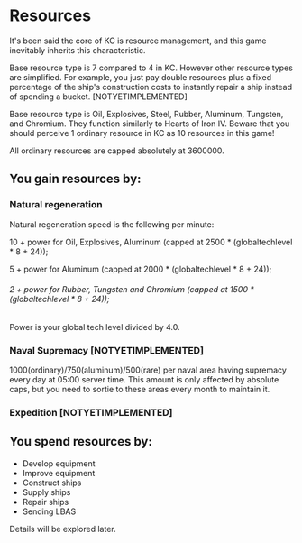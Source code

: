 # Resources

It's been said the core of KC is resource management, and this game inevitably inherits this characteristic.

Base resource type is 7 compared to 4 in KC. However other resource types are simplified. For example, you just pay double resources plus a fixed percentage of the ship's construction costs to instantly repair a ship instead of spending a bucket. [NOTYETIMPLEMENTED]

Base resource type is Oil, Explosives, Steel, Rubber, Aluminum, Tungsten, and Chromium. They function similarly to Hearts of Iron IV. Beware that you should perceive 1 ordinary resource in KC as 10 resources in this game!

All ordinary resources are capped absolutely at 3600000.

## You gain resources by:

### Natural regeneration

Natural regeneration speed is the following per minute:

10 + power for Oil, Explosives, Aluminum (capped at 2500 * (globaltechlevel * 8 + 24));

5 + power for Aluminum (capped at 2000 * (globaltechlevel * 8 + 24));

###### 2 + power for Rubber, Tungsten and Chromium (capped at 1500 * (globaltechlevel * 8 + 24));

Power is your global tech level divided by 4.0.

### Naval Supremacy [NOTYETIMPLEMENTED]

1000(ordinary)/750(aluminum)/500(rare) per naval area having supremacy every day at 05:00 server time. This amount is only affected by absolute caps, but you need to sortie to these areas every month to maintain it.

### Expedition [NOTYETIMPLEMENTED]

## You spend resources by:

- Develop equipment
- Improve equipment
- Construct ships
- Supply ships
- Repair ships
- Sending LBAS

Details will be explored later.

